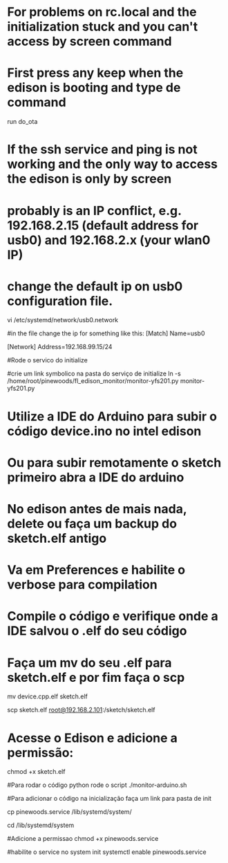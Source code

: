 # For problems on rc.local and the initialization stuck and you can't access by screen command
# First press any keep when the edison is booting and type de command
run do_ota


# If the ssh service and ping is not working and the only way to access the edison is only by screen
# probably is an IP conflict, e.g. 192.168.2.15 (default address for usb0) and 192.168.2.x (your wlan0 IP)
# change the default ip on usb0 configuration file.
vi /etc/systemd/network/usb0.network 

#in the file change the ip for something like this:
[Match]
Name=usb0

[Network]
Address=192.168.99.15/24

#Rode o servico do initialize

#crie um link symbolico na pasta do serviço de initialize
ln -s /home/root/pinewoods/fl_edison_monitor/monitor-yfs201.py monitor-yfs201.py


# Utilize a IDE do Arduino para subir o código device.ino no intel edison
# Ou para subir remotamente o sketch primeiro abra a IDE do arduino

# No edison antes de mais nada, delete ou faça um backup do sketch.elf antigo

# Va em Preferences e habilite o verbose para compilation
# Compile o código e verifique onde a IDE salvou o .elf do seu código

# Faça um mv do seu .elf para sketch.elf e por fim faça o scp

mv device.cpp.elf sketch.elf

scp sketch.elf root@192.168.2.101:/sketch/sketch.elf

# Acesse o Edison e adicione a permissão:

chmod +x sketch.elf


#Para rodar o código python rode o script
./monitor-arduino.sh

#Para adicionar o código na inicialização faça um link para pasta de init

cp pinewoods.service /lib/systemd/system/

cd /lib/systemd/system

#Adicione a permissao
chmod +x pinewoods.service 

#habilite o service no system init
systemctl enable pinewoods.service 



